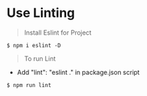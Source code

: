 # Use Linting 

> Install Eslint for Project
```
$ npm i eslint -D

```

>To run Lint
- Add "lint": "eslint ." in package.json script 
```
$ npm run lint
```